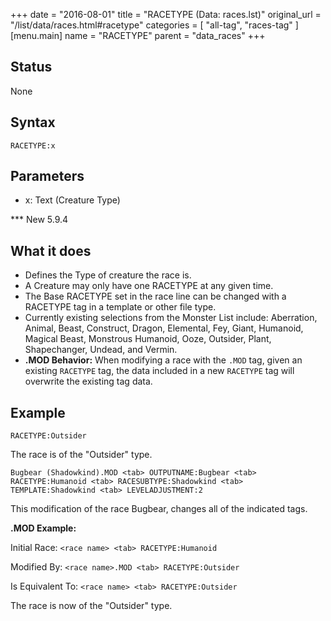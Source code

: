 +++
date = "2016-08-01"
title = "RACETYPE (Data: races.lst)"
original_url = "/list/data/races.html#racetype"
categories = [ "all-tag", "races-tag" ]
[menu.main]
    name = "RACETYPE"
    parent = "data_races"
+++

## Status

None

## Syntax

`RACETYPE:x`

## Parameters

-   x: Text (Creature Type)



<span id="racetype"></span> \*\*\* New 5.9.4

What it does
------------

-   Defines the Type of creature the race is.
-   A Creature may only have one RACETYPE at any given time.
-   The Base RACETYPE set in the race line can be changed with a
    RACETYPE tag in a template or other file type.
-   Currently existing selections from the Monster List include:
    Aberration, Animal, Beast, Construct, Dragon, Elemental, Fey, Giant,
    Humanoid, Magical Beast, Monstrous Humanoid, Ooze, Outsider, Plant,
    Shapechanger, Undead, and Vermin.
-   **.MOD Behavior:** When modifying a race with the `.MOD` tag, given
    an existing `RACETYPE` tag, the data included in a new `RACETYPE`
    tag will overwrite the existing tag data.

Example
-------

`RACETYPE:Outsider`

The race is of the "Outsider" type.

`Bugbear (Shadowkind).MOD <tab> OUTPUTNAME:Bugbear <tab> RACETYPE:Humanoid <tab> RACESUBTYPE:Shadowkind <tab> TEMPLATE:Shadowkind <tab> LEVELADJUSTMENT:2`

This modification of the race Bugbear, changes all of the indicated
tags.

**.MOD Example:**

Initial Race: `<race name> <tab> RACETYPE:Humanoid`

Modified By: `<race name>.MOD <tab> RACETYPE:Outsider`

Is Equivalent To: `<race name> <tab> RACETYPE:Outsider`

The race is now of the "Outsider" type.

